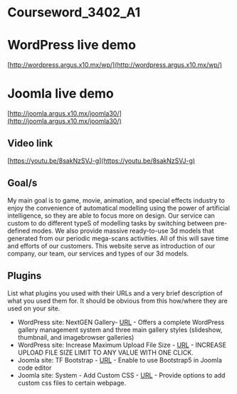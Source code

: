 # Courseword_3402_A1


# WordPress live demo
[http://wordpress.argus.x10.mx/wp/](http://wordpress.argus.x10.mx/wp/)


# Joomla live demo
[http://joomla.argus.x10.mx/joomla30/](http://joomla.argus.x10.mx/joomla30/)


## Video link
[https://youtu.be/8sakNzSVJ-g](https://youtu.be/8sakNzSVJ-g)


## Goal/s
My main goal is to game, movie, animation, and special effects industry to enjoy the convenience of automatical modelling using the power of artificial intelligence, so they are able to focus more on design. Our service can custom to do different typeS of modelling tasks by switching between pre-defined modes. We also provide massive ready-to-use 3d models that generated from our periodic mega-scans activities. All of this will save time and efforts of our customers. This website serve as introduction of our company, our team, our services and types of our 3d models.

## Plugins
List what plugins you used with their URLs and a very brief description of what you used them for.
It should be obvious from this how/where they are used on your site.
<ul>
        <li>WordPress site: NextGEN Gallery- <a href="https://wordpress.org/plugins/nextgen-gallery/">URL</a> - Offers a
            complete WordPress gallery management system and three main gallery styles (slideshow, thumbnail, and
            imagebrowser galleries)</li>
        <li>WordPress site: Increase Maximum Upload File Size - <a href="https://wordpress.org/plugins/wp-maximum-upload-file-size/">URL</a> - INCREASE UPLOAD FILE      SIZE LIMIT TO ANY VALUE WITH ONE CLICK.</li>
        <li>Joomla site: TF Bootstrap - <a href="https://extensions.joomla.org/extension/tf-bootstrap/">URL</a> - Enable
            to use Bootstrap5 in Joomla code editor</li>
        <li>Joomla site: System - Add Custom CSS - <a href="https://extensions.joomla.org/extension/add-custom-css/">URL</a> - Provide options to add custom
            css files to certain webpage.</li>
    </ul>

